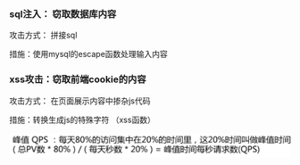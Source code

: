 ### sql注入： 窃取数据库内容

攻击方式： 拼接sql

措施：使用mysql的escape函数处理输入内容

### xss攻击：窃取前端cookie的内容

攻击方式： 在页面展示内容中掺杂js代码

措施：转换生成js的特殊字符 （xss函数）

![image-20240109203201636](../../public/image-20240109203201636.png)

